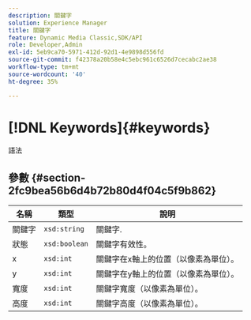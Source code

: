 ```yaml
---
description: 關鍵字
solution: Experience Manager
title: 關鍵字
feature: Dynamic Media Classic,SDK/API
role: Developer,Admin
exl-id: 5eb9ca70-5971-412d-92d1-4e9898d556fd
source-git-commit: f42378a20b58e4c5ebc961c6526d7cecabc2ae38
workflow-type: tm+mt
source-wordcount: '40'
ht-degree: 35%

---
```


# [!DNL Keywords]{#keywords}

語法

## 參數 {#section-2fc9bea56b6d4b72b80d4f04c5f9b862}

| 名稱 | 類型 | 說明 |
|---|---|---|
| 關鍵字 | `xsd:string` | 關鍵字. |
| 狀態 | `xsd:boolean` | 關鍵字有效性。 |
| x | `xsd:int` | 關鍵字在x軸上的位置（以像素為單位）。 |
| y | `xsd:int` | 關鍵字在y軸上的位置（以像素為單位）。 |
| 寬度 | `xsd:int` | 關鍵字寬度（以像素為單位）。 |
| 高度 | `xsd:int` | 關鍵字高度（以像素為單位）。 |
